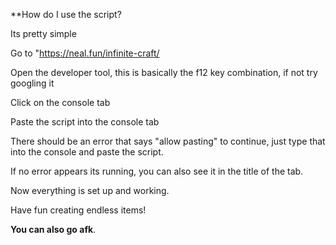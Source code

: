 **How do I use the script?

Its pretty simple

Go to "https://neal.fun/infinite-craft/

Open the developer tool, this is basically the f12 key combination, if not try googling it

Click on the console tab

Paste the script into the console tab

There should be an error that says "allow pasting" to continue, just type that into the console and paste the script.

If no error appears its running, you can also see it in the title of the tab.

Now everything is set up and working.

Have fun creating endless items!

**You can also go afk**.
